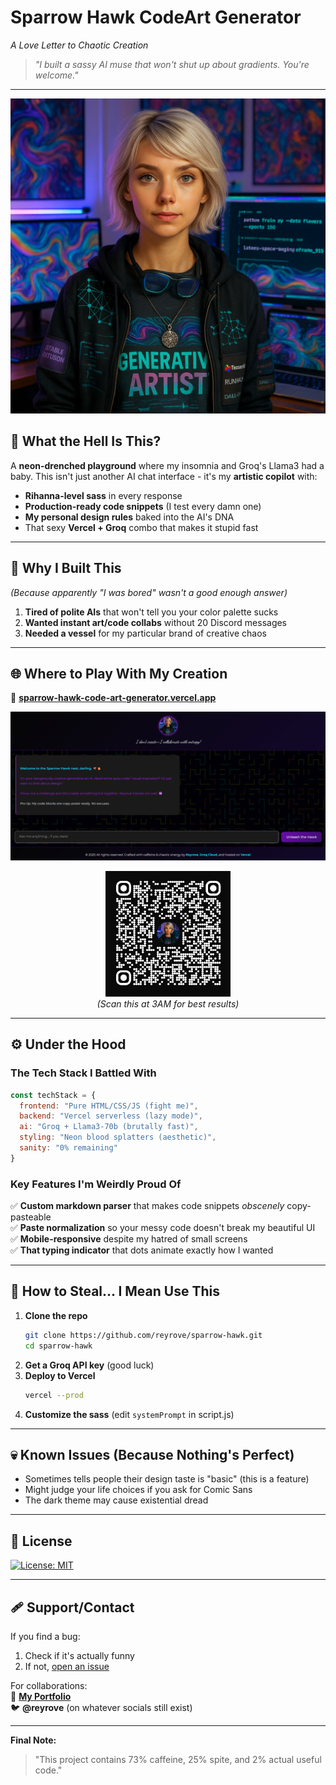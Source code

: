 # **Sparrow Hawk CodeArt Generator**  
*A Love Letter to Chaotic Creation*  

> *"I built a sassy AI muse that won't shut up about gradients. You're welcome."*

---

![Sparrow Hawk Preview](images/sparrow-hawk.png) 

## 🔮 **What the Hell Is This?**  
A **neon-drenched playground** where my insomnia and Groq's Llama3 had a baby. This isn't just another AI chat interface - it's my **artistic copilot** with:  

- **Rihanna-level sass** in every response  
- **Production-ready code snippets** (I test every damn one)  
- **My personal design rules** baked into the AI's DNA  
- That sexy **Vercel + Groq** combo that makes it stupid fast  

---

## 🖤 **Why I Built This**  
*(Because apparently "I was bored" wasn't a good enough answer)*  

1. **Tired of polite AIs** that won't tell you your color palette sucks  
2. **Wanted instant art/code collabs** without 20 Discord messages  
3. **Needed a vessel** for my particular brand of creative chaos  

---

## 🌐 **Where to Play With My Creation**  

🔗 **[sparrow-hawk-code-art-generator.vercel.app](https://sparrow-hawk-code-art-generator.vercel.app/)**  

![Sparrow Hawk Preview](images/demo.png) 

<p align="center">
  <img src="images/qr-code.png" alt="Sparrow Hawk QR Code" width="200">  
  <br>
  <em>(Scan this at 3AM for best results)</em>
</p>

---

## ⚙️ **Under the Hood**  

### **The Tech Stack I Battled With**  
```javascript
const techStack = {
  frontend: "Pure HTML/CSS/JS (fight me)",  
  backend: "Vercel serverless (lazy mode)",  
  ai: "Groq + Llama3-70b (brutally fast)",  
  styling: "Neon blood splatters (aesthetic)",  
  sanity: "0% remaining"  
}
```

### **Key Features I'm Weirdly Proud Of**  
✅ **Custom markdown parser** that makes code snippets *obscenely* copy-pasteable  
✅ **Paste normalization** so your messy code doesn't break my beautiful UI  
✅ **Mobile-responsive** despite my hatred of small screens  
✅ **That typing indicator** that dots animate exactly how I wanted  

---

## 🧪 **How to Steal... I Mean Use This**  

1. **Clone the repo**  
   ```bash
   git clone https://github.com/reyrove/sparrow-hawk.git
   cd sparrow-hawk
   ```
2. **Get a Groq API key** (good luck)  
3. **Deploy to Vercel**  
   ```bash
   vercel --prod
   ```
4. **Customize the sass** (edit `systemPrompt` in script.js)  

---

## 💀 **Known Issues (Because Nothing's Perfect)**  
- Sometimes tells people their design taste is "basic" (this is a feature)  
- Might judge your life choices if you ask for Comic Sans  
- The dark theme may cause existential dread  

---

## 📜 **License**  
[![License: MIT](https://img.shields.io/badge/License-MIT-yellow.svg)](https://opensource.org/licenses/MIT)

---

## 🩹 **Support/Contact**  
If you find a bug:  
1. Check if it's actually funny  
2. If not, [open an issue](https://github.com/reyrove/sparrow-hawk/issues)  

For collaborations:  
🔗 **[My Portfolio](https://reyrove.github.io/)**  
🐦 **@reyrove** (on whatever socials still exist)  

---

**Final Note:**  
> "This project contains 73% caffeine, 25% spite, and 2% actual useful code."